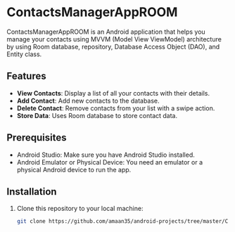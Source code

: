 # ContactsManagerAppROOM

ContactsManagerAppROOM is an Android application that helps you manage your contacts using MVVM (Model View ViewModel) architecture by using Room database, repository, Database Access Object (DAO), and Entity class.

## Features

- **View Contacts**: Display a list of all your contacts with their details.
- **Add Contact**: Add new contacts to the database.
- **Delete Contact**: Remove contacts from your list with a swipe action.
- **Store Data**: Uses Room database to store contact data.

## Prerequisites

- Android Studio: Make sure you have Android Studio installed.
- Android Emulator or Physical Device: You need an emulator or a physical Android device to run the app.

## Installation

1. Clone this repository to your local machine:

   ```bash
   git clone https://github.com/amaan35/android-projects/tree/master/ContactManagerAppROOM